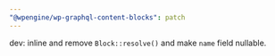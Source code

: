 ```yaml
---
"@wpengine/wp-graphql-content-blocks": patch
---
```


dev: inline and remove `Block::resolve()` and make `name` field nullable.

